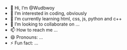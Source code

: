 - 👋 Hi, I’m @Wudbwoy
- 👀 I’m interested in coding, obviously
- 🌱 I’m currently learning html, css, js, python and c++
- 💞️ I’m looking to collaborate on ...
- 📫 How to reach me ...
- 😄 Pronouns: ...
- ⚡ Fun fact: ...

<!---
Wudbwoy/Wudbwoy is a ✨ special ✨ repository because its `README.md` (this file) appears on your GitHub profile.
You can click the Preview link to take a look at your changes.
--->
